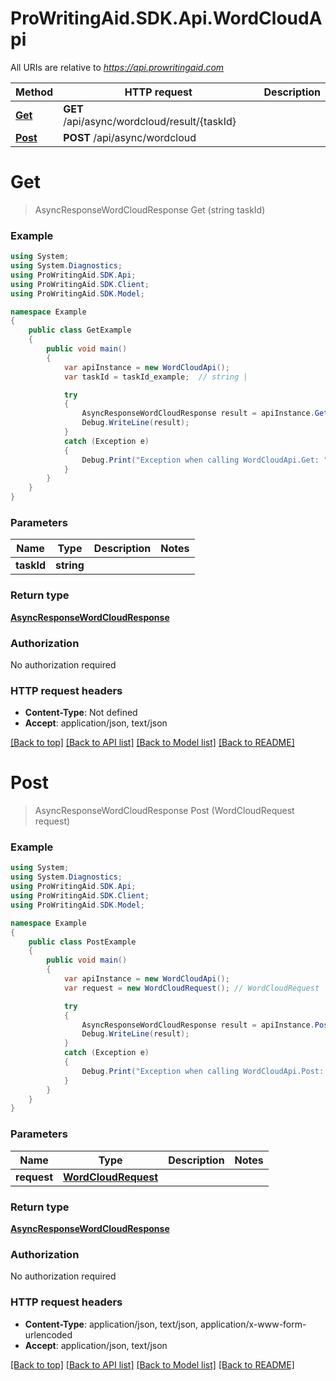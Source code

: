 # ProWritingAid.SDK.Api.WordCloudApi

All URIs are relative to *https://api.prowritingaid.com*

Method | HTTP request | Description
------------- | ------------- | -------------
[**Get**](WordCloudApi.md#get) | **GET** /api/async/wordcloud/result/{taskId} | 
[**Post**](WordCloudApi.md#post) | **POST** /api/async/wordcloud | 


<a name="get"></a>
# **Get**
> AsyncResponseWordCloudResponse Get (string taskId)



### Example
```csharp
using System;
using System.Diagnostics;
using ProWritingAid.SDK.Api;
using ProWritingAid.SDK.Client;
using ProWritingAid.SDK.Model;

namespace Example
{
    public class GetExample
    {
        public void main()
        {
            var apiInstance = new WordCloudApi();
            var taskId = taskId_example;  // string | 

            try
            {
                AsyncResponseWordCloudResponse result = apiInstance.Get(taskId);
                Debug.WriteLine(result);
            }
            catch (Exception e)
            {
                Debug.Print("Exception when calling WordCloudApi.Get: " + e.Message );
            }
        }
    }
}
```

### Parameters

Name | Type | Description  | Notes
------------- | ------------- | ------------- | -------------
 **taskId** | **string**|  | 

### Return type

[**AsyncResponseWordCloudResponse**](AsyncResponseWordCloudResponse.md)

### Authorization

No authorization required

### HTTP request headers

 - **Content-Type**: Not defined
 - **Accept**: application/json, text/json

[[Back to top]](#) [[Back to API list]](../README.md#documentation-for-api-endpoints) [[Back to Model list]](../README.md#documentation-for-models) [[Back to README]](../README.md)

<a name="post"></a>
# **Post**
> AsyncResponseWordCloudResponse Post (WordCloudRequest request)



### Example
```csharp
using System;
using System.Diagnostics;
using ProWritingAid.SDK.Api;
using ProWritingAid.SDK.Client;
using ProWritingAid.SDK.Model;

namespace Example
{
    public class PostExample
    {
        public void main()
        {
            var apiInstance = new WordCloudApi();
            var request = new WordCloudRequest(); // WordCloudRequest | 

            try
            {
                AsyncResponseWordCloudResponse result = apiInstance.Post(request);
                Debug.WriteLine(result);
            }
            catch (Exception e)
            {
                Debug.Print("Exception when calling WordCloudApi.Post: " + e.Message );
            }
        }
    }
}
```

### Parameters

Name | Type | Description  | Notes
------------- | ------------- | ------------- | -------------
 **request** | [**WordCloudRequest**](WordCloudRequest.md)|  | 

### Return type

[**AsyncResponseWordCloudResponse**](AsyncResponseWordCloudResponse.md)

### Authorization

No authorization required

### HTTP request headers

 - **Content-Type**: application/json, text/json, application/x-www-form-urlencoded
 - **Accept**: application/json, text/json

[[Back to top]](#) [[Back to API list]](../README.md#documentation-for-api-endpoints) [[Back to Model list]](../README.md#documentation-for-models) [[Back to README]](../README.md)

